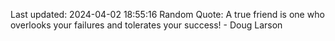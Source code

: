 Last updated: 2024-04-02 18:55:16
Random Quote: A true friend is one who overlooks your failures and tolerates your success! - Doug Larson